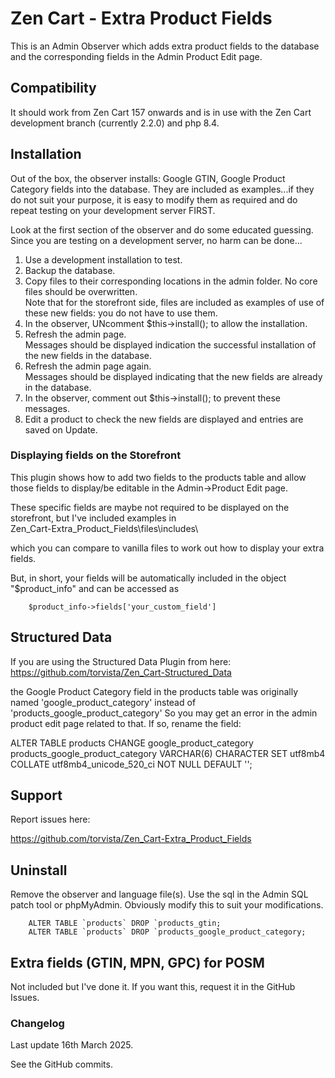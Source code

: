 # Zen Cart - Extra Product Fields

This is an Admin Observer which adds extra product fields to the database and the corresponding fields in the Admin Product Edit page.

## Compatibility
It should work from Zen Cart 157 onwards and is in use with the Zen Cart development branch (currently 2.2.0) and php 8.4.

## Installation
Out of the box, the observer installs:
Google GTIN, Google Product Category fields into the database.
They are included as examples...if they do not suit your purpose, it is easy to modify them as required and do repeat testing on your development server FIRST.

Look at the first section of the observer and do some educated guessing. Since you are testing on a development server, no harm can be done...

1. Use a development installation to test.
2. Backup the database.
3. Copy files to their corresponding locations in the admin folder. No core files should be overwritten.  
Note that for the storefront side, files are included as examples of use of these new fields: you do not have to use them.
4. In the observer, UNcomment
$this->install();
to allow the installation.
5. Refresh the admin page.  
Messages should be displayed indication the successful installation of the new fields in the database.
6. Refresh the admin page again.  
Messages should be displayed indicating that the new fields are already in the database.
7. In the observer, comment out
$this->install();
to prevent these messages.
8. Edit a product to check the new fields are displayed and entries are saved on Update.

### Displaying fields on the Storefront
This plugin shows how to add two fields to the products table and allow those fields to display/be editable in the Admin->Product Edit page.

These specific fields are maybe not required to be displayed on the storefront, but I've included examples in  
Zen_Cart-Extra_Product_Fields\files\includes\

which you can compare to vanilla files to work out how to display your extra fields.

But, in short, your fields will be automatically included in the object "$product_info" and can be accessed as

        $product_info->fields['your_custom_field']


## Structured Data
If you are using the Structured Data Plugin from here:
https://github.com/torvista/Zen_Cart-Structured_Data

the Google Product Category field in the products table was originally named 
'google_product_category'
instead of
'products_google_product_category'
So you may get an error in the admin product edit page related to that. If so, rename the field:

ALTER TABLE products CHANGE google_product_category products_google_product_category VARCHAR(6) CHARACTER SET utf8mb4 COLLATE utf8mb4_unicode_520_ci NOT NULL DEFAULT '';

## Support
Report issues here:

https://github.com/torvista/Zen_Cart-Extra_Product_Fields

## Uninstall
Remove the observer and language file(s).
Use the sql in the Admin SQL patch tool or phpMyAdmin. Obviously modify this to suit your modifications.

        ALTER TABLE `products` DROP `products_gtin;
        ALTER TABLE `products` DROP `products_google_product_category;

## Extra fields (GTIN, MPN, GPC) for POSM
Not included but I've done it. If you want this, request it in the GitHub Issues.

### Changelog
Last update 16th March 2025.

See the GitHub commits.


